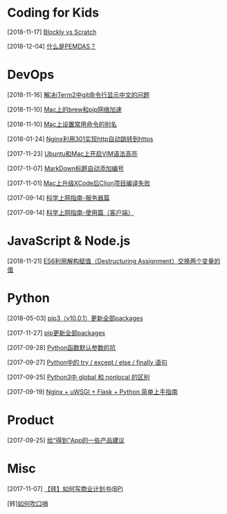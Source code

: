 # Coding for Kids

[2018-11-17] [Blockly vs Scratch](coding4kids/blockly-vs-scratch.md)

[2018-12-04] [什么是PEMDAS？](coding4kids/about-pemdas.md)

<!-- [] [Evan's eBank](coding4kids/evans-ebank.md) -->

<!-- todo list
[todo] [计算机基础知识（硬件篇）](coding4kids/computer-basis-hardware.md)
[todo] [计算机基础知识（软件篇）](coding4kids/computer-basis-software.md)
[todo] [Coding with Blocks](coding4kids/coding-with-blocks.md)
[todo] [Learn Python - Basis (1-10)](coding4kids/python-basis-series.md)
[todo] [Learn Python - Solve Your Math Problem (1-10)](coding4kids/python-math-problem.md)
[todo] [Learn C/C++ - Basis (1-10)](coding4kids/cpp-basis-series.md)
-->

# DevOps

[2018-11-16] [解决iTerm2中git命令行显示中文的问题](devops/iterm2/iterm2-set-locale.md)

[2018-11-10] [Mac上的brew和pip网络加速](devops/mac-network-speedup.md)

[2018-11-10] [Mac上设置常用命令的别名](devops/mac-set-alias.md)

[2018-01-24] [Nginx利用301实现http自动跳转到https](devops/nginx-301-http-https.md)

[2017-11-23] [Ubuntu和Mac上开启VIM语法高亮](devops/vim-syntax-highlight.md)

[2017-11-07] [MarkDown标题自动添加编号](misc/markdown-auto-number-title.md)

[2017-11-01] [Mac上升级XCode后Clion项目编译失败](devops/clion-compile-error-on-mac.md)

[2017-09-14] [科学上网指南-服务器篇](shadowsocks/shadowsocks-server.md)

[2017-09-14] [科学上网指南-使用篇（客户端）](shadowsocks/shadowsocks-client.md)

# JavaScript & Node.js

[2018-11-21] [ES6利用解构赋值（Destructuring Assignment）交换两个变量的值](devops/javascript/swap-variables-in-es6.md)

# Python

[2018-05-03] [pip3（v10.0.1）更新全部packages](devops/python/pip3-upgrade-all.md)

[2017-11-27] [pip更新全部packages](devops/python/pip-upgrade-all.md)

[2017-09-28] [Python函数默认参数的坑](devops/python/function-default-argument.md)

[2017-09-27] [Python中的 try / except / else / finally 语句](devops/python/try-except-else-finally.md)

[2017-09-25] [Python3中 global 和 nonlocal 的区别](devops/python/global-nonlocal.md)

[2017-09-19] [Nginx + uWSGI + Flask + Python 简单上手指南](devops/python/nginx-uwsgi-flask-python.md)

# Product

[2017-09-25] [给“得到”App的一些产品建议](product/advice-for-dedao-app.md)

# Misc

[2017-11-07] [【转】如何写商业计划书(BP)](misc/how-to-write-bp.md)

[转][如何吹口哨](misc/how-to-whistle.md)

<!-- todo list
[w3school](html/w3school.html)
[一个纯软件开发者的硬件之路](product/software-to-hardware.md)
[2018年阅读清单](education/books-read-in-2018.md)
[适合小团队的产品管理和研发流程]()
[几款背单词App的比较](education/vocabulary-apps.md)
[Python学习笔记 系列]()
[程序员眼中的Scratch]()
[程序员家长如何教小朋友用Scratch学编程]()
[中国诗词大会抢答模式的策略分析]()
[最近2年的工作总结]()
[教育产品设计中的游戏化思路](product/gamification-on-education.md)
[App账号体系设计和注册登录流程](product/app-account-register-login.md)
-->
